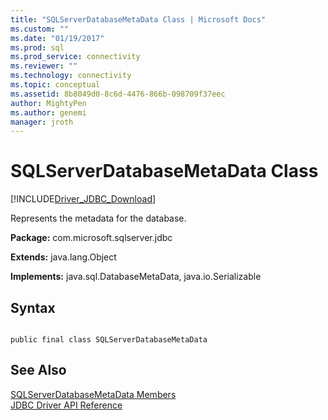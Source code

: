 ```yaml
---
title: "SQLServerDatabaseMetaData Class | Microsoft Docs"
ms.custom: ""
ms.date: "01/19/2017"
ms.prod: sql
ms.prod_service: connectivity
ms.reviewer: ""
ms.technology: connectivity
ms.topic: conceptual
ms.assetid: 8b8049d0-8c6d-4476-866b-098709f37eec
author: MightyPen
ms.author: genemi
manager: jroth
---
```

# SQLServerDatabaseMetaData Class
[!INCLUDE[Driver_JDBC_Download](../../../includes/driver_jdbc_download.md)]

  Represents the metadata for the database.  
  
 **Package:** com.microsoft.sqlserver.jdbc  
  
 **Extends:** java.lang.Object  
  
 **Implements:** java.sql.DatabaseMetaData, java.io.Serializable  
  
## Syntax  
  
```  
  
public final class SQLServerDatabaseMetaData  
```  
  
## See Also  
 [SQLServerDatabaseMetaData Members](../../../connect/jdbc/reference/sqlserverdatabasemetadata-members.md)   
 [JDBC Driver API Reference](../../../connect/jdbc/reference/jdbc-driver-api-reference.md)  
  
  
